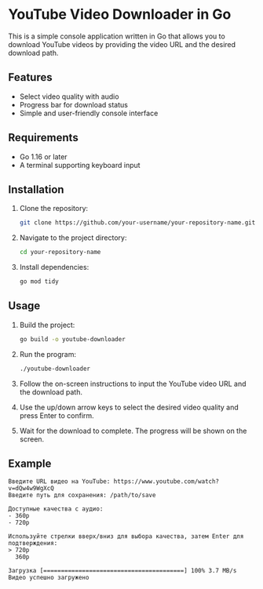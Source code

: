 # YouTube Video Downloader in Go

This is a simple console application written in Go that allows you to download YouTube videos by providing the video URL and the desired download path.

## Features

- Select video quality with audio
- Progress bar for download status
- Simple and user-friendly console interface

## Requirements

- Go 1.16 or later
- A terminal supporting keyboard input

## Installation

1. Clone the repository:

    ```sh
    git clone https://github.com/your-username/your-repository-name.git](https://github.com/Hell077/youtube-downloader-go
    ```

2. Navigate to the project directory:

    ```sh
    cd your-repository-name
    ```

3. Install dependencies:

    ```sh
    go mod tidy
    ```

## Usage

1. Build the project:

    ```sh
    go build -o youtube-downloader
    ```

2. Run the program:

    ```sh
    ./youtube-downloader
    ```

3. Follow the on-screen instructions to input the YouTube video URL and the download path.

4. Use the up/down arrow keys to select the desired video quality and press Enter to confirm.

5. Wait for the download to complete. The progress will be shown on the screen.

## Example

```plaintext
Введите URL видео на YouTube: https://www.youtube.com/watch?v=dQw4w9WgXcQ
Введите путь для сохранения: /path/to/save

Доступные качества с аудио:
- 360p
- 720p

Используйте стрелки вверх/вниз для выбора качества, затем Enter для подтверждения:
> 720p
  360p

Загрузка [========================================] 100% 3.7 MB/s
Видео успешно загружено
